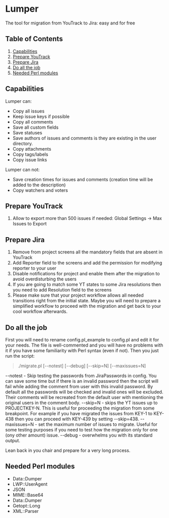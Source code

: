 # Lumper
The tool for migration from YouTrack to Jira: easy and for free

## Table of Contents

  1. [Capabilities](#capabilities)
  1. [Prepare YouTrack](#prepare-yt)
  1. [Prepare Jira](#prepare-jira)
  1. [Do all the job](#do-job)
  1. [Needed Perl modules](#perl-modules)

## Capabilities
  Lumper can:
  * Copy all issues
  * Keep issue keys if possible
  * Copy all comments
  * Save all custom fields
  * Save statuses
  * Save authors of issues and comments is they are existing in the user directory.
  * Copy attachments
  * Copy tags/labels
  * Copy issue links

  Lumper can not:
  * Save creation times for issues and comments (creation time will be added to the description)
  * Copy watchers and voters

## Prepare YouTrack
  1. Allow to export more than 500 issues if needed: Global Settings -> Max Issues to Export

## Prepare Jira
  1. Remove from project screens all the mandatory fields that are absent in YouTrack
  1. Add Reporter field to the screens and add the permission for modifying reporter to your user
  1. Disable notifications for project and enable them after the migration to avoid overdisturbing the users
  1. If you are going to match some YT states to some Jira resolutions then you need to add Resolution field to the screens
  1. Please make sure that your project workflow allows all needed transitions right from the initial state. Maybe you will need to prepare a simplified workflow to proceed with the migration and get back to your cool workflow afterwards.

## Do all the job
  First you will need to rename config.pl_example to config.pl and edit it for your needs. The file is well-commented and you will have no problems with it if you have some familiarity with Perl syntax (even if not).
  Then you just run the script:
  > ./migrate.pl [--notest] [--debug] [--skip=N] [--maxissues=N]

  --notest - Skip testing the passwords from JiraPasswords in config. You can save some time but if there is an invalid password then the script will fail while adding the comment from user with this invalid password. By default all the passwords will be checked and invalid ones will be excluded. Their comments will be recreated from the default user with mentioning the original users in the comment body.
  --skip=N - skips the YT issues up to PROJECTKEY-N. This is useful for proceeding the migration from some breakpoint. For example if you have migrated the issues from KEY-1 to KEY-438 then you can proceed with KEY-439 by setting --skip=438.
  --maxissues=N - set the maximum number of issues to migrate. Useful for some testing purposes if you need to test how the migration only for one (ony other amount) issue.
  --debug - overwhelms you with its standard output.

  Lean back in you chair and prepare for a very long process.

## Needed Perl modules
  * Data::Dumper
  * LWP::UserAgent
  * JSON
  * MIME::Base64
  * Data::Dumper
  * Getopt::Long
  * XML::Parser
